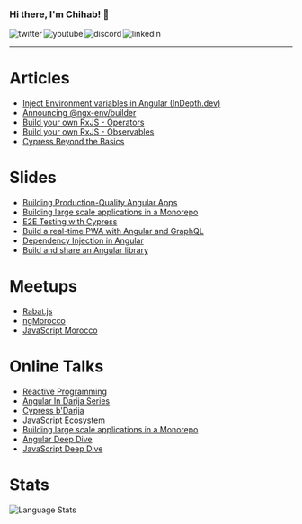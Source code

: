 ### Hi there, I'm Chihab! 👋

<p>
<a href="https://twitter.com/chihabotmani">
   <img align="left" alt="twitter" src="https://img.shields.io/badge/Twitter-1DA1F2?style=for-the-badge&logo=twitter&logoColor=white" />
</a>&nbsp;&nbsp;

<a href="https://www.youtube.com/c/ngMorocco">
   <img align="left" alt="youtube" src="https://img.shields.io/badge/YouTube-FF0000?style=for-the-badge&logo=youtube&logoColor=white" />
</a>&nbsp;&nbsp;

<a href="https://bit.ly/ngDiscord">
   <img align="left" alt="discord" src="https://img.shields.io/badge/Discord-7289DA?style=for-the-badge&logo=discord&logoColor=white" />
</a>&nbsp;&nbsp;

<a href="https://www.linkedin.com/in/chihab/">
   <img align="left" alt="linkedin" src="https://img.shields.io/badge/LinkedIn-0077B5?style=for-the-badge&logo=linkedin&logoColor=white" />
</a>
<p/>

<hr/>

<!-- ![Chihab's github activity graph](https://activity-graph.herokuapp.com/graph?username=SantoshYadavDev&theme=dracula) -->

# Articles
- [Inject Environment variables in Angular (InDepth.dev)](https://indepth.dev/tutorials/angular/inject-environment-variables)
- [Announcing @ngx-env/builder](https://dev.to/chihab/announcing-ngx-env-builder-13m2)
- [Build your own RxJS - Operators](https://dev.to/chihab/build-your-own-rxjs-operators-part-2-l89)
- [Build your own RxJS - Observables](https://dev.to/chihab/build-your-own-rxjs-3edd)
- [Cypress Beyond the Basics](https://dev.to/chihab/e2e-tests-with-cypress-beyond-the-basics-31k2)


# Slides
- [Building Production-Quality Angular Apps](https://slides.com/chihab/build-production-quality-angular-applications)
- [Building large scale applications in a Monorepo](https://monorepo-deck.vercel.app)
- [E2E Testing with Cypress](https://gallant-babbage-ca0c45.netlify.app/)
- [Build a real-time PWA with Angular and GraphQL](https://slides.com/lahdiouiouadie/pwdwithangularandgraphql)
- [Dependency Injection in Angular](https://slides.com/chihab/ngmorocco-dependency-injection)
- [Build and share an Angular library](https://slides.com/chihab/ngmorocco-build-share-lib)

# Meetups
- [Rabat.js](https://www.meetup.com/Rabat-js/)
- [ngMorocco](https://www.meetup.com/ngMorocco/)
- [JavaScript Morocco](https://www.meetup.com/JavaScript-Morocco/)

# Online Talks
- [Reactive Programming](https://bit.ly/reactive-programming)
- [Angular In Darija Series](https://bit.ly/ngDarija)
- [Cypress b'Darija](https://www.youtube.com/watch?v=xO7QU4iMRWU)
- [JavaScript Ecosystem](https://www.youtube.com/watch?v=FXBoKlQLVdc&t=3s)
- [Building large scale applications in a Monorepo](https://www.youtube.com/watch?v=SfX32_WbW64)
- [Angular Deep Dive](https://www.youtube.com/watch?v=49Sr9WuxSHM)
- [JavaScript Deep Dive](https://www.youtube.com/watch?v=9D7JAuhJjuU&t=1s)

# Stats

![Language Stats](https://github-readme-stats.anuraghazra1.vercel.app/api/top-langs/?username=chihab&layout=compact&theme=radical)


